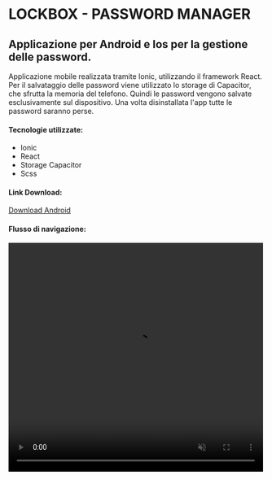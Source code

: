 <h1>LOCKBOX - PASSWORD MANAGER</h1>
<h2><strong>Applicazione per Android e Ios per la gestione delle password.</strong></h2>
<p>Applicazione mobile realizzata tramite Ionic, utilizzando il framework React. Per il salvataggio delle password viene utilizzato lo storage di Capacitor, che sfrutta la memoria del telefono. Quindi le password vengono salvate esclusivamente sul dispositivo. Una volta disinstallata l'app tutte le password saranno perse.</p>

<h4><strong>Tecnologie utilizzate:</strong></h4>
<ul>
    <li>Ionic</li>
    <li>React</li>
    <li>Storage Capacitor</li>
    <li>Scss</li>
</ul>

<h4>Link Download:</h4>
<a href="./readme/lock-box.apk" download="Lock-Box">Download Android</a> <br>
<!-- <a href="./readme/lock-box-ios.ipa" download="Lock-Box">Download IOS</a> -->

<h4><strong>Flusso di navigazione:</strong></h4>
<video width="500" height="450" autoplay muted loop>
  <source src="./readme/flow.MP4" type="video/mp4">
</video>

